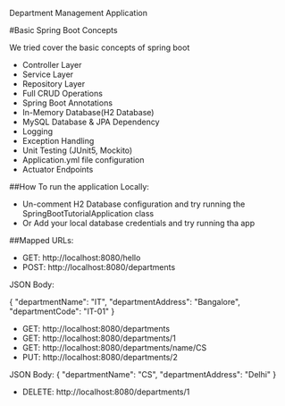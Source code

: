 Department Management Application

#Basic Spring Boot Concepts

We tried cover the basic concepts of spring boot
 - Controller Layer
 - Service Layer
 - Repository Layer
 - Full CRUD Operations
 - Spring Boot Annotations
 - In-Memory Database(H2 Database)
 - MySQL Database & JPA Dependency
 - Logging
 - Exception Handling
 - Unit Testing (JUnit5, Mockito)
 - Application.yml file configuration
 - Actuator Endpoints

##How To run the application Locally:
 - Un-comment H2 Database configuration and try running the SpringBootTutorialApplication class
 - Or Add your local database credentials and try running tha app

##Mapped URLs:
- GET: http://localhost:8080/hello
- POST: http://localhost:8080/departments

JSON Body:

  {
  "departmentName": "IT",
  "departmentAddress": "Bangalore",
  "departmentCode": "IT-01"
  }

- GET: http://localhost:8080/departments
- GET: http://localhost:8080/departments/1
- GET: http://localhost:8080/departments/name/CS
- PUT: http://localhost:8080/departments/2


JSON Body:
  {
  "departmentName": "CS",
  "departmentAddress": "Delhi"
  }
- DELETE: http://localhost:8080/departments/1
